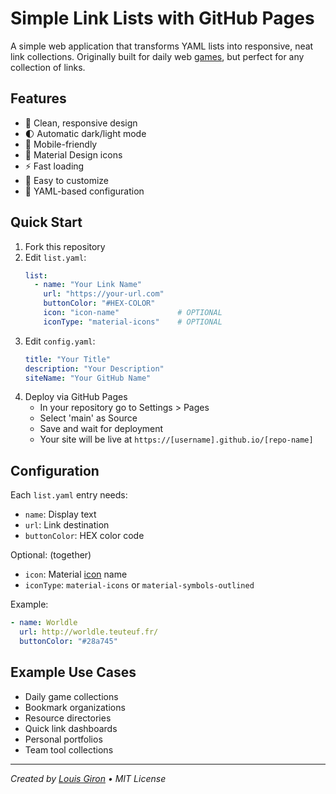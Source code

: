 # Simple Link Lists with GitHub Pages
A simple web application that transforms YAML lists into responsive, neat link collections. Originally built for daily web [games](https://logi-web.github.io/games/), but perfect for any collection of links.

## Features
- 🎨 Clean, responsive design
- 🌓 Automatic dark/light mode
- 📱 Mobile-friendly
- 🎯 Material Design icons
- ⚡ Fast loading
- 🔧 Easy to customize
- 📝 YAML-based configuration

## Quick Start
1. Fork this repository
2. Edit `list.yaml`:
   ```yaml
   list:
     - name: "Your Link Name"
       url: "https://your-url.com"
       buttonColor: "#HEX-COLOR"
       icon: "icon-name"             # OPTIONAL
       iconType: "material-icons"    # OPTIONAL
   ```
4. Edit `config.yaml`:
   ```yaml
   title: "Your Title"
   description: "Your Description"
   siteName: "Your GitHub Name"
   ```
5. Deploy via GitHub Pages
   - In your repository go to Settings > Pages
   - Select 'main' as Source
   - Save and wait for deployment
   - Your site will be live at `https://[username].github.io/[repo-name]`

## Configuration
Each `list.yaml` entry needs:
- `name`: Display text
- `url`: Link destination
- `buttonColor`: HEX color code

Optional: (together)
- `icon`: Material [icon](https://fonts.google.com/icons) name
- `iconType`: `material-icons` or `material-symbols-outlined`

Example:
```yaml
- name: Worldle
  url: http://worldle.teuteuf.fr/
  buttonColor: "#28a745"
```

## Example Use Cases
- Daily game collections
- Bookmark organizations
- Resource directories
- Quick link dashboards
- Personal portfolios
- Team tool collections

---
*Created by [Louis Giron](https://github.com/logi-web) • MIT License*
